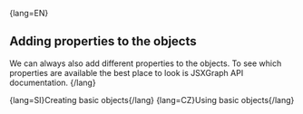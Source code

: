 {lang=EN}
## Adding properties to the objects
We can always also add different properties to the objects. To see which properties are available the best place to look is JSXGraph API documentation.
{/lang}

{lang=SI}Creating basic objects{/lang}
{lang=CZ}Using basic objects{/lang}
